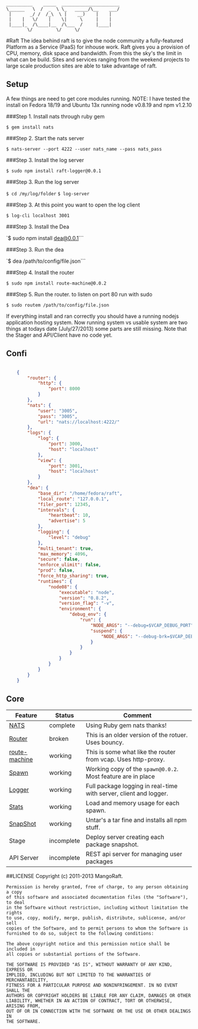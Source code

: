 	__________    _____  ______________________
	\______   \  /  _  \ \_   _____/\__    ___/
	 |       _/ /  /_\  \ |    __)    |    |   
	 |    |   \/    |    \|     \     |    |   
	 |____|_  /\____|__  /\___  /     |____|   
	        \/         \/     \/               
	


#Raft
The idea behind raft is to give the node community a fully-featured Platform as a Service (PaaS) for inhouse work. 
Raft gives you a provision of CPU, memory, disk space and bandwidth. From this the sky's the limit in what can be build. 
Sites and services ranging from the weekend projects to large scale production sites are able to take advantage of raft. 


## Setup
A few things are need to get core modules running.
NOTE: I have tested the install on Fedora 18/19 and Ubuntu 13x running node v0.8.19 and npm v1.2.10

###Step 1. 
  Install nats through ruby gem


```$ gem install nats```

###Step 2. 
  Start the nats server

```$ nats-server --port 4222 --user nats_name --pass nats_pass```

###Step 3. 
  Install the log server

```$ sudo npm install raft-logger@0.0.1```

###Step 3. 
  Run the log server

```$ cd /my/log/folder```
```$ log-server```

###Step 3. 
  At this point you want to open the log client

```$ log-cli localhost 3001```

###Step 3. 
  Install the Dea

`$ sudo npm install dea@0.0.1```

###Step 3. 
  Run the dea

`$ dea /path/to/config/file.json```

###Step 4. 
  Install the router

```$ sudo npm install route-machine@0.0.2```

###Step 5. 
  Run the router. to listen on port 80 run with sudo

```$ sudo routem /path/to/config/file.json```


If everything install and ran correctly you should have a running nodejs application hosting system. Now running system vs usable system are two things at todays date (July/27/2013) some parts are still missing. Note that the Stager and API/Client have no code yet.

## Confi

```json

	{
		"router": {
			"http": {
				"port": 8000
			}
		},
		"nats": {
			"user": "3005",
			"pass": "3005",
			"url": "nats://localhost:4222/"
		},
		"logs": {
			"log": {
				"port": 3000,
				"host": "localhost"
			},
			"view": {
				"port": 3001,
				"host": "localhost"
			}
		},
		"dea": {
			"base_dir": "/home/fedora/raft",
			"local_route": "127.0.0.1",
			"filer_port": 12345,
			"intervals": {
				"heartbeat": 10,
				"advertise": 5
			},
			"logging": {
				"level": "debug"
			},
			"multi_tenant": true,
			"max_memory": 4096,
			"secure": false,
			"enforce_ulimit": false,
			"prod": false,
			"force_http_sharing": true,
			"runtimes": {
				"node08": {
					"executable": "node",
					"version": "0.8.2",
					"version_flag": "-v",
					"environment": {
						"debug_env": {
							"run": {
								"NODE_ARGS": "--debug=$VCAP_DEBUG_PORT",
								"suspend": {
									"NODE_ARGS": "--debug-brk=$VCAP_DEBUG_PORT"
								}
							}
						}
					}
				}
			}
		}
	}
```


## Core

| Feature  | Status | Comment |
| ------------- | ------------- | ------------- |
| [NATS](https://github.com/MangoRaft/Nats)   | complete    | Using Ruby gem nats thanks!    |
| [Router](https://github.com/MangoRaft/Router)    | broken    | This is an older version of the rotuer. Uses bouncy.    |
| [route-machine](https://github.com/MangoRaft/route-machine)    | working    | This is some what like the router from vcap. Uses http-proxy.    |
| [Spawn](https://github.com/MangoRaft/Spawn)    | working    | Working copy of the `spawn@0.0.2`. Most feature are in place    |
| [Logger](https://github.com/MangoRaft/Logger)    | working    | Full package logging in real-time with server, client and logger.    |
| [Stats](https://github.com/MangoRaft/Spawn-Stats)    | working    | Load and memory usage for each spawn.    |
| [SnapShot](https://github.com/MangoRaft/SnapShot)    | working    | Untar's a tar fine and installs all npm stuff.    |
| Stage    | incomplete    | Deploy server creating each package snapshot.    |
| API Server    | incomplete    | REST api server for managing user packages    |



##LICENSE
	Copyright (c) 2011-2013 MangoRaft.
	
	Permission is hereby granted, free of charge, to any person obtaining a copy
	of this software and associated documentation files (the "Software"), to deal
	in the Software without restriction, including without limitation the rights
	to use, copy, modify, merge, publish, distribute, sublicense, and/or sell
	copies of the Software, and to permit persons to whom the Software is
	furnished to do so, subject to the following conditions:
	
	The above copyright notice and this permission notice shall be included in
	all copies or substantial portions of the Software.
	
	THE SOFTWARE IS PROVIDED "AS IS", WITHOUT WARRANTY OF ANY KIND, EXPRESS OR
	IMPLIED, INCLUDING BUT NOT LIMITED TO THE WARRANTIES OF MERCHANTABILITY,
	FITNESS FOR A PARTICULAR PURPOSE AND NONINFRINGEMENT. IN NO EVENT SHALL THE
	AUTHORS OR COPYRIGHT HOLDERS BE LIABLE FOR ANY CLAIM, DAMAGES OR OTHER
	LIABILITY, WHETHER IN AN ACTION OF CONTRACT, TORT OR OTHERWISE, ARISING FROM,
	OUT OF OR IN CONNECTION WITH THE SOFTWARE OR THE USE OR OTHER DEALINGS IN
	THE SOFTWARE.
